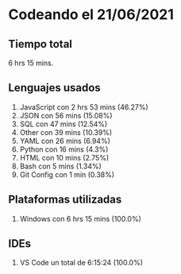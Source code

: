 # Codeando el 21/06/2021

## Tiempo total
6 hrs 15 mins.

## Lenguajes usados
1. JavaScript con 2 hrs 53 mins (46.27%)
1. JSON con 56 mins (15.08%)
1. SQL con 47 mins (12.54%)
1. Other con 39 mins (10.39%)
1. YAML con 26 mins (6.94%)
1. Python con 16 mins (4.3%)
1. HTML con 10 mins (2.75%)
1. Bash con 5 mins (1.34%)
1. Git Config con 1 min (0.38%)

## Plataformas utilizadas
1. Windows con 6 hrs 15 mins (100.0%)

## IDEs
1. VS Code un total de 6:15:24 (100.0%)
